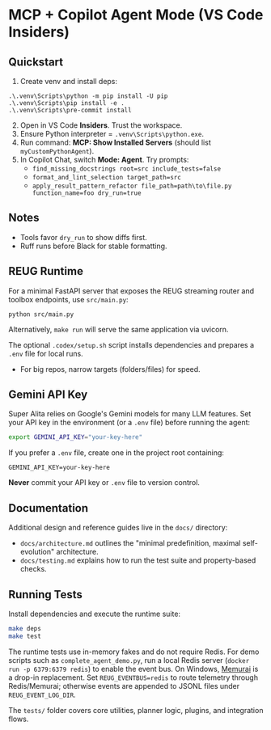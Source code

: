 ﻿# MCP + Copilot Agent Mode (VS Code Insiders)

## Quickstart
1. Create venv and install deps:
```
.\.venv\Scripts\python -m pip install -U pip
.\.venv\Scripts\pip install -e .
.\.venv\Scripts\pre-commit install
```
2. Open in VS Code **Insiders**. Trust the workspace.
3. Ensure Python interpreter = `.venv\Scripts\python.exe`.
4. Run command: **MCP: Show Installed Servers** (should list `myCustomPythonAgent`).
5. In Copilot Chat, switch **Mode: Agent**. Try prompts:
   - `find_missing_docstrings root=src include_tests=false`
   - `format_and_lint_selection target_path=src`
   - `apply_result_pattern_refactor file_path=path\to\file.py function_name=foo dry_run=true`

## Notes
- Tools favor `dry_run` to show diffs first.
- Ruff runs before Black for stable formatting.

## REUG Runtime

For a minimal FastAPI server that exposes the REUG streaming router and
toolbox endpoints, use `src/main.py`:

```
python src/main.py
```

Alternatively, `make run` will serve the same application via uvicorn.

The optional `.codex/setup.sh` script installs dependencies and prepares a
`.env` file for local runs.
- For big repos, narrow targets (folders/files) for speed.

## Gemini API Key
Super Alita relies on Google's Gemini models for many LLM features. Set your
API key in the environment (or a `.env` file) before running the agent:

```bash
export GEMINI_API_KEY="your-key-here"
```

If you prefer a `.env` file, create one in the project root containing:

```
GEMINI_API_KEY=your-key-here
```

**Never** commit your API key or `.env` file to version control.

## Documentation
Additional design and reference guides live in the `docs/` directory:

- `docs/architecture.md` outlines the "minimal predefinition, maximal self-evolution" architecture.
- `docs/testing.md` explains how to run the test suite and property-based checks.

## Running Tests
Install dependencies and execute the runtime suite:

```bash
make deps
make test
```

The runtime tests use in-memory fakes and do not require Redis.
For demo scripts such as `complete_agent_demo.py`, run a local Redis server
(`docker run -p 6379:6379 redis`) to enable the event bus. On Windows,
[Memurai](https://www.memurai.com/) is a drop-in replacement.
Set `REUG_EVENTBUS=redis` to route telemetry through Redis/Memurai; otherwise
events are appended to JSONL files under `REUG_EVENT_LOG_DIR`.

The `tests/` folder covers core utilities, planner logic, plugins, and integration flows.

